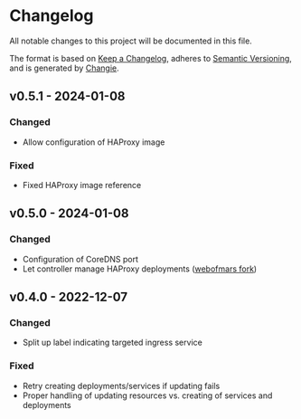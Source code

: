 # Changelog

All notable changes to this project will be documented in this file.

The format is based on [Keep a Changelog](https://keepachangelog.com/en/1.0.0/),
adheres to [Semantic Versioning](https://semver.org/spec/v2.0.0.html),
and is generated by [Changie](https://github.com/miniscruff/changie).

## v0.5.1 - 2024-01-08

### Changed

* Allow configuration of HAProxy image

### Fixed

* Fixed HAProxy image reference

## v0.5.0 - 2024-01-08

### Changed

* Configuration of CoreDNS port
* Let controller manage HAProxy deployments ([webofmars fork](https://github.com/webofmars/hairpin-proxy))

## v0.4.0 - 2022-12-07

### Changed

* Split up label indicating targeted ingress service

### Fixed

* Retry creating deployments/services if updating fails
* Proper handling of updating resources vs. creating of services and deployments
